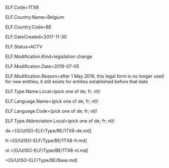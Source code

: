 ELF.Code=1TX8

ELF.Country.Name=Belgium

ELF.Country.Code=BE

ELF.DateCreated=2017-11-30

ELF.Status=ACTV

ELF.Modification.Kind=legislation change

ELF.Modification.Date=2019-07-05

ELF.Modification.Reason=after 1 May 2019, this legal form is no longer used for new entities; it still exists for entities established before that date

ELF.Type.Name.Local=(pick one of de; fr; nl)!

ELF.Language.Name=(pick one of de; fr; nl)!

ELF.Language.Code=(pick one of de; fr; nl)!

ELF.Type.Abbreviation.Local=(pick one of de; fr; nl)!

de.=[G/U/ISO-ELF/Type/BE/1TX8-de.md]

fr.=[G/U/ISO-ELF/Type/BE/1TX8-fr.md]

nl.=[G/U/ISO-ELF/Type/BE/1TX8-nl.md]

=[G/U/ISO-ELF/Type/BE/Base.md]